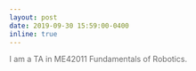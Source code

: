 ```yaml
---
layout: post
date: 2019-09-30 15:59:00-0400
inline: true
---
```

<span style="color:dimgray">
I am a TA in ME42011 Fundamentals of Robotics.
</span>
